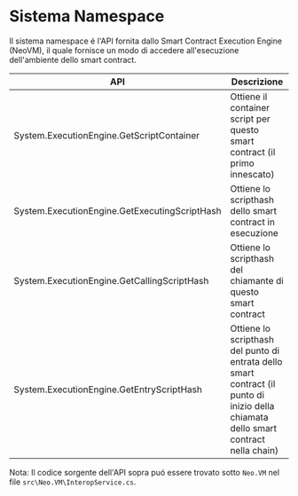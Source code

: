 # Sistema Namespace

Il sistema namespace é l'API fornita dallo Smart Contract Execution Engine (NeoVM), il quale fornisce un modo di accedere all'esecuzione dell'ambiente dello smart contract.

| API | Descrizione |
| ---------------------------------------- | -------------------------- |
| System.ExecutionEngine.GetScriptContainer | Ottiene il container script per questo smart contract (il primo innescato) |
| System.ExecutionEngine.GetExecutingScriptHash | Ottiene lo scripthash dello smart contract in esecuzione |
| System.ExecutionEngine.GetCallingScriptHash | Ottiene lo scripthash del chiamante di questo smart contract |
| System.ExecutionEngine.GetEntryScriptHash | Ottiene lo scripthash del punto di entrata dello smart contract (il punto di inizio della chiamata dello smart contract nella chain) |

Nota: Il codice sorgente dell'API sopra puó essere trovato sotto `Neo.VM` nel file `src\Neo.VM\InteropService.cs`.
